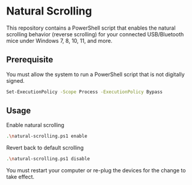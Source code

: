 # Natural Scrolling

This repository contains a PowerShell script that enables the natural scrolling behavior (reverse scrolling) for your connected USB/Bluetooth mice under Windows 7, 8, 10, 11, and more.

## Prerequisite

You must allow the system to run a PowerShell script that is not digitally signed.

```sh
Set-ExecutionPolicy -Scope Process -ExecutionPolicy Bypass
```

## Usage

Enable natural scrolling

```sh
.\natural-scrolling.ps1 enable
```

Revert back to default scrolling

```sh
.\natural-scrolling.ps1 disable
```

You must restart your computer or re-plug the devices for the change to take effect.
